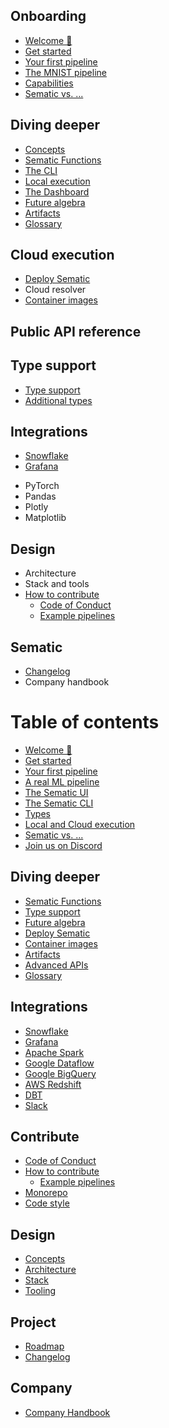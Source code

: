 ## Onboarding

* [Welcome 👋](README.md)
* [Get started](get-started.md)
* [Your first pipeline](first-pipeline.md)
* [The MNIST pipeline](real-example.md)
* [Capabilities](capabilities.md)
* [Sematic vs. ...](sematic-vs.md)

## Diving deeper

* [Concepts](concepts.md)
* [Sematic Functions](functions.md)
* [The CLI](cli.md)
* [Local execution](./local-execution.md)
* [The Dashboard](sematic-ui.md)
* [Future algebra](future-algebra.md)
* [Artifacts](artifacts.md)
* [Glossary](glossary.md)

## Cloud execution

* [Deploy Sematic](deploy.md)
* Cloud resolver
* [Container images](container-images.md)

## Public API reference

## Type support

* [Type support](type-support.md)
* [Additional types](types.md)

## Integrations

<!---
* Apache Spark
* Ray
-->
* [Snowflake](snowflake.md)
* [Grafana](grafana.md)
<!---
* Slack
-->
* PyTorch
* Pandas
* Plotly
* Matplotlib

## Design

* Architecture
* Stack and tools
* [How to contribute](contributor-guide.md)
    * [Code of Conduct](code-of-conduct.md)
    * [Example pipelines](contribute-example.md)

## Sematic

* [Changelog](changelog.md)
* Company handbook




# Table of contents

* [Welcome 👋](README.md)
* [Get started](get-started.md)
* [Your first pipeline](first-pipeline.md)
* [A real ML pipeline](real-example.md)
* [The Sematic UI](sematic-ui.md)
* [The Sematic CLI](cli.md)
* [Types](types.md)
* [Local and Cloud execution](execution-modes.md)
* [Sematic vs. ...](sematic-vs.md)
* [Join us on Discord](https://discord.gg/4KZJ6kYVax)

## Diving deeper

* [Sematic Functions](functions.md)
* [Type support](type-support.md)
* [Future algebra](future-algebra.md)
* [Deploy Sematic](deploy.md)
* [Container images](container-images.md)
* [Artifacts](artifacts.md)
* [Advanced APIs](advanced-apis.md)
* [Glossary](glossary.md)

## Integrations

* [Snowflake](snowflake.md)
* [Grafana](grafana.md)
* [Apache Spark](integrations.md)
* [Google Dataflow](dataflow.md)
* [Google BigQuery](bigquery.md)
* [AWS Redshift](redshift.md)
* [DBT](dbt.md)
* [Slack](slack.md)

## Contribute

* [Code of Conduct](code-of-conduct.md)
* [How to contribute](contributor-guide.md)
    * [Example pipelines](contribute-example.md)
* [Monorepo](monorepo.md)
* [Code style](code-style.md)

## Design

* [Concepts](concepts.md)
* [Architecture](architecture.md)
* [Stack](stack.md)
* [Tooling](tooling.md)

## Project

* [Roadmap](https://trello.com/b/AznpHZ7e/sematic-public-roadmap)
* [Changelog](changelog.md)

## Company

* [Company Handbook](handbook/company_handbook.md)
